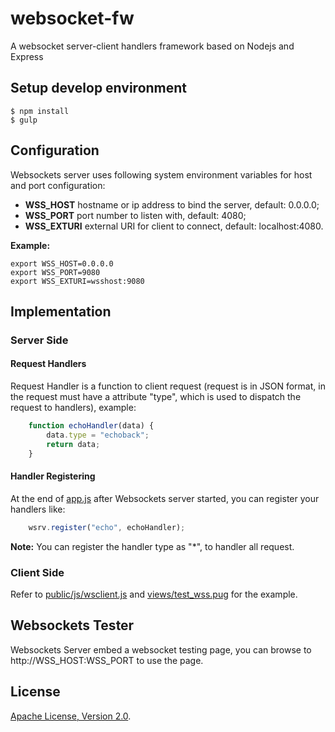 # websocket-fw
A websocket server-client handlers framework based on Nodejs and Express

## Setup develop environment

```
$ npm install
$ gulp
```

## Configuration
Websockets server uses following system environment variables for host and port configuration:
* **WSS_HOST** hostname or ip address to bind the server, default: 0.0.0.0;
* **WSS_PORT** port number to listen with, default: 4080;
* **WSS_EXTURI** external URI for client to connect, default: localhost:4080.

**Example:**
```shell
export WSS_HOST=0.0.0.0
export WSS_PORT=9080
export WSS_EXTURI=wsshost:9080
```

## Implementation
### Server Side
#### Request Handlers
Request Handler is a function to client request (request is in JSON format, in the request must have a attribute "type", which is used to dispatch the request to handlers), example:
```javascript
    function echoHandler(data) {
        data.type = "echoback";
        return data;
    }
```

#### Handler Registering
At the end of [app.js](app.js) after Websockets server started, you can register your handlers like:
```javascript
    wsrv.register("echo", echoHandler);
```

**Note:** You can register the handler type as "*", to handler all request.

### Client Side
Refer to [public/js/wsclient.js](public/js/wsclient.js) and [views/test_wss.pug](views/test_wss.pug) for the example.

## Websockets Tester
Websockets Server embed a websocket testing page, you can browse to http://WSS_HOST:WSS_PORT to use the page.

License
-------------
<a href=/LICENSE target="_blank">Apache License, Version 2.0</a>.
